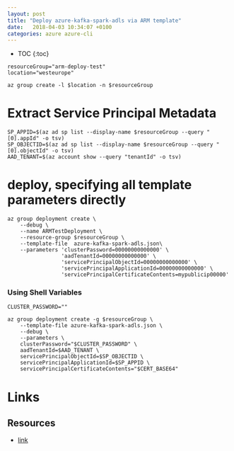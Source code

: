 ```yaml
---
layout: post
title: "Deploy azure-kafka-spark-adls via ARM template"
date:   2018-04-03 10:34:07 +0100
categories: azure azure-cli
---
```


* TOC
{:toc}


````
resourceGroup="arm-deploy-test"
location="westeurope"
````

````
az group create -l $location -n $resourceGroup
````

# Extract Service Principal Metadata
````
SP_APPID=$(az ad sp list --display-name $resourceGroup --query "[0].appId" -o tsv)
SP_OBJECTID=$(az ad sp list --display-name $resourceGroup --query "[0].objectId" -o tsv)
AAD_TENANT=$(az account show --query "tenantId" -o tsv)
````


# deploy, specifying all template parameters directly
````
az group deployment create \
    --debug \
    --name ARMTestDeployment \
    --resource-group $resourceGroup \
    --template-file  azure-kafka-spark-adls.json\
    --parameters 'clusterPassword=00000000000000' \
                 'aadTenantId=00000000000000' \
                 'servicePrincipalObjectId=00000000000000' \
                 'servicePrincipalApplicationId=00000000000000' \
                 'servicePrincipalCertificateContents=mypublicip00000'
````


### Using Shell Variables

````
CLUSTER_PASSWORD=""
````

````
az group deployment create -g $resourceGroup \
    --template-file azure-kafka-spark-adls.json \
    --debug \
    --parameters \
    clusterPassword="$CLUSTER_PASSWORD" \
    aadTenantId=$AAD_TENANT \
    servicePrincipalObjectId=$SP_OBJECTID \
    servicePrincipalApplicationId=$SP_APPID \
    servicePrincipalCertificateContents="$CERT_BASE64"
````

# Links

## Resources

* [link](https://github.com/syedhassaanahmed/azure-kafka-spark-adls)
